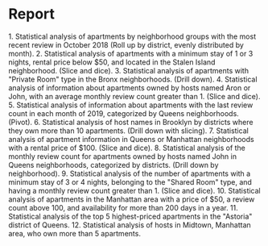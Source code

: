 <h1>Report</h1>
1. Statistical analysis of apartments by neighborhood groups with the most recent review in October 2018 (Roll up by district, evenly distributed by month).
2. Statistical analysis of apartments with a minimum stay of 1 or 3 nights, rental price below $50, and located in the Stalen Island neighborhood. (Slice and dice).
3. Statistical analysis of apartments with "Private Room" type in the Bronx neighborhoods. (Drill down).
4. Statistical analysis of information about apartments owned by hosts named Aron or John, with an average monthly review count greater than 1. (Slice and dice).
5. Statistical analysis of information about apartments with the last review count in each month of 2019, categorized by Queens neighborhoods. (Pivot).
6. Statistical analysis of host names in Brooklyn by districts where they own more than 10 apartments. (Drill down with slicing).
7. Statistical analysis of apartment information in Queens or Manhattan neighborhoods with a rental price of $100. (Slice and dice).
8. Statistical analysis of the monthly review count for apartments owned by hosts named John in Queens neighborhoods, categorized by districts. (Drill down by neighborhood).
9. Statistical analysis of the number of apartments with a minimum stay of 3 or 4 nights, belonging to the "Shared Room" type, and having a monthly review count greater than 1. (Slice and dice).
10. Statistical analysis of apartments in the Manhattan area with a price of $50, a review count above 100, and availability for more than 200 days in a year.
11. Statistical analysis of the top 5 highest-priced apartments in the "Astoria" district of Queens.
12. Statistical analysis of hosts in Midtown, Manhattan area, who own more than 5 apartments.
